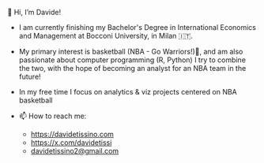👋 Hi, I’m Davide!

- I am currently finishing my Bachelor's Degree in International Economics and Management at Bocconi University, in Milan 🇮🇹.

- My primary interest is basketball (NBA - Go Warriors!)🏀, and am also passionate about computer programming (R, Python) 
  I try to combine the two, with the hope of becoming an analyst for an NBA team in the future!

- In my free time I focus on analytics & viz projects centered on NBA basketball

- 📫 How to reach me:
  - https://davidetissino.com
  - https://x.com/davidetissi
  - davidetissino2@gmail.com


